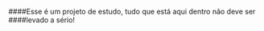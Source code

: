 ####Esse é um projeto  de estudo, tudo que está aqui dentro não deve ser ####levado a sério!

#
#
#
#
#
#
#
#
#
#
#
#
#
#
#